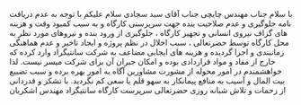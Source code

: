 با سلام
جناب مهندس چایچی
جناب آقای سید سجادی
سلام علیکم
با توجه به عدم دریافت نامه جلوگیری و عدم صلاحیت بنده جهت سرپرستی کارگاه و به سبب کمبود وقت و هزینه های گزاف نیروی انسانی و تجهیز کارگاه ، جلوگیری از ورود بنده و نیروهای مورد نظر به محل کارگاه توسط حضرتعالی ، سبب اخلال در نظم پروژه و ایجاد تاخیر و عدم هماهنگی زمانبندی و اجرا گردیده و هزینه های ایجابی مضاعف به شرکت سانتیگراد وارد کرده که خارج از مفاد و مواد قراردادی بوده و امکان جبران آن برای شرکت میسر نیست.
لذا خواهشمندم در امور محوله از مشورت مشاورین آگاه به امور بهره برده و سبب تضییع بیت المال و آسیب به منافع پیمانکار به سهو قلم یا سعی کم نگردید.
با تشکر و قدردانی از زحمات و تلاش شبانه روزی حضرتعالی 
سرپرست کارگاه سانتیگراد
مهندس اشکریان